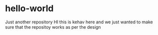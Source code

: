 # hello-world
Just another repository
HI this is kehav here and we just wanted to make sure that the repositoy works as per the design
